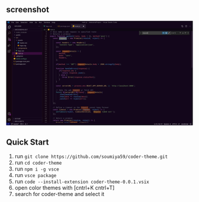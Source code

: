 ## screenshot

![screenshot](/screenshot.png)

## Quick Start

1. run `git clone https://github.com/soumiya59/coder-theme.git`
2. run `cd coder-theme`
3. run `npm i -g vsce`
4. run `vsce package`
5. run `code --install-extension coder-theme-0.0.1.vsix`
6. open color themes with [cntrl+K cntrl+T]
7. search for coder-theme and select it